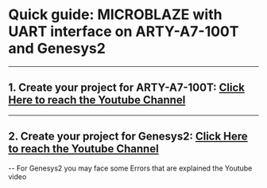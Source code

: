 # Quick guide: MICROBLAZE with UART interface on ARTY-A7-100T and Genesys2
***
## 1. Create your project for ARTY-A7-100T: [Click Here to reach the Youtube Channel](https://www.youtube.com/watch?v=fS4h4jcLzOA)
***

## 2. Create your project for Genesys2: [Click Here to reach the Youtube Channel](https://www.youtube.com/watch?v=fS4h4jcLzOA)

-- For Genesys2 you may face some Errors that are explained the Youtube video
